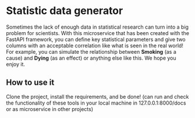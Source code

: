 # Statistic data generator

Sometimes the lack of enough data in statistical research can turn into a big problem for scientists. With this microservice that has been created with the FastAPI framework, you can define key statistical parameters and give two columns with an acceptable correlation like what is seen in the real world!     
For example, you can simulate the relationship between **Smoking** (as a cause) and **Dying** (as an effect) or anything else like this. We hope you enjoy it. 


## How to use it

Clone the project, install the requirements, and be done! (can run and check the functionality of these tools in your local machine in 127.0.0.1:8000/docs or as microservice in other projects) 